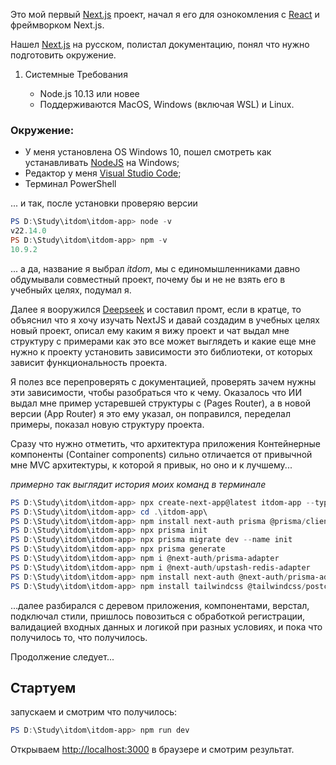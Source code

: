 Это мой первый [Next.js](https://nextjs.org) проект, начал я его для ознокомления с [React](https://react.dev/) и фреймворком Next.js. 

Нашел [Next.js](https://nextjs-ru.vercel.app/) на русском, полистал документацию, понял что нужно подготовить окружение.

1. Системные Требования

    - Node.js 10.13 или новее
    - Поддерживаются MacOS, Windows (включая WSL) и Linux.

### Окружение: 
- У меня установлена OS Windows 10, пошел смотреть как устанавливать [NodeJS](https://nodejs.org) на Windows;
- Редактор у меня [Visual Studio Code](https://code.visualstudio.com/);
- Терминал PowerShell

... и так, после установки проверяю версии

```powershell
PS D:\Study\itdom\itdom-app> node -v
v22.14.0
PS D:\Study\itdom\itdom-app> npm -v
10.9.2
```
... а да, название я выбрал *itdom*, мы с единомышленниками давно обдумывали совместный проект,
почему бы и не не взять его в учебныйх целях, подумал я.

Далее я вооружился [Deepseek](https://chat.deepseek.com/) и составил промт, если в кратце, то объяснил что я 
хочу изучать NextJS и давай создадим в учебных целях новый проект, описал ему каким я вижу проект и чат выдал мне
структуру с примерами как это все может выглядеть и какие еще мне нужно к проекту установить зависимости это библиотеки, от которых зависит функциональность проекта.

Я полез все перепроверять с документацией, проверять зачем нужны эти зависимости, чтобы разобраться что к чему.
Оказалось что ИИ выдал мне пример устаревшей структуры с (Pages Router), а в новой версии (App Router)
я это ему указал, он поправился, переделал примеры, показал новую структуру проекта.

Сразу что нужно отметить, что архитектура приложения Контейнерные компоненты (Container components)
сильно отличается от привычной мне MVC архитектуры, к которой я привык, но оно и к лучшему... 

_примерно так выглядит история моих команд в терминале_

```powershell
PS D:\Study\itdom\itdom-app> npx create-next-app@latest itdom-app --typescript --app --src-dir --eslint
PS D:\Study\itdom\itdom-app> cd .\itdom-app\
PS D:\Study\itdom\itdom-app> npm install next-auth prisma @prisma/client mysql2 ioredis mongodb bcrypt react-hook-form axios
PS D:\Study\itdom\itdom-app> npx prisma init
PS D:\Study\itdom\itdom-app> npx prisma migrate dev --name init
PS D:\Study\itdom\itdom-app> npx prisma generate
PS D:\Study\itdom\itdom-app> npm i @next-auth/prisma-adapter
PS D:\Study\itdom\itdom-app> npm i @next-auth/upstash-redis-adapter
PS D:\Study\itdom\itdom-app> npm install next-auth @next-auth/prisma-adapter @next-auth/upstash-redis-adapter
PS D:\Study\itdom\itdom-app> npm install tailwindcss @tailwindcss/postcss postcss
```

...далее разбирался с деревом приложения, компонентами, верстал, подключал стили, пришлось повозиться с обработкой регистрации, валидацией входных данных и логикой при разных условиях, и пока что получилось то, что получилось.

Продолжение следует...

## Стартуем 

запускаем и смотрим что получилось:

```powershell
PS D:\Study\itdom\itdom-app> npm run dev
```

Открываем [http://localhost:3000](http://localhost:3000) в браузере и смотрим результат.
